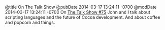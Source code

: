 @title On The Talk Show
@pubDate 2014-03-17 13:24:11 -0700
@modDate 2014-03-17 13:24:11 -0700
On [The Talk Show #75](http://www.muleradio.net/thetalkshow/75/) John and I talk about scripting languages and the future of Cocoa development. And about coffee and popcorn and things.
